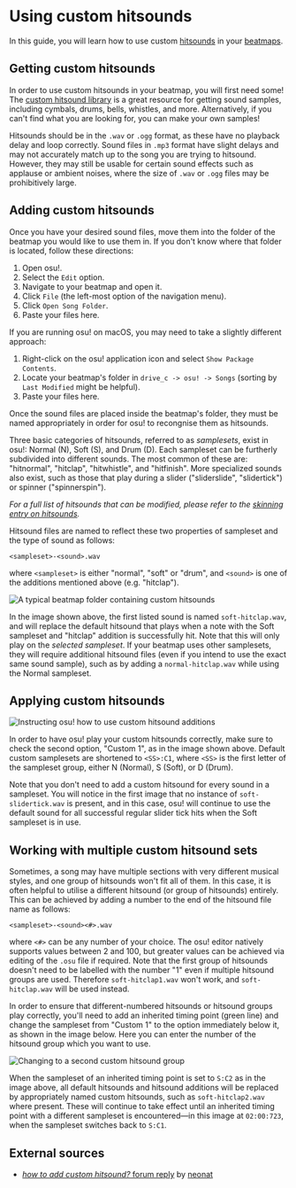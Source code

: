 # Using custom hitsounds

In this guide, you will learn how to use custom [hitsounds](/wiki/Beatmapping/Hitsound) in your [beatmaps](/wiki/Beatmap).

## Getting custom hitsounds

In order to use custom hitsounds in your beatmap, you will first need some! The [custom hitsound library](/wiki/Guides/Custom_Hitsound_Library) is a great resource for getting sound samples, including cymbals, drums, bells, whistles, and more. Alternatively, if you can't find what you are looking for, you can make your own samples!

Hitsounds should be in the `.wav` or `.ogg` format, as these have no playback delay and loop correctly. Sound files in `.mp3` format have slight delays and may not accurately match up to the song you are trying to hitsound. However, they may still be usable for certain sound effects such as applause or ambient noises, where the size of `.wav` or `.ogg` files may be prohibitively large.

## Adding custom hitsounds

Once you have your desired sound files, move them into the folder of the beatmap you would like to use them in. If you don't know where that folder is located, follow these directions:

1. Open osu!.
2. Select the `Edit` option.
3. Navigate to your beatmap and open it.
4. Click `File` (the left-most option of the navigation menu).
5. Click `Open Song Folder`.
6. Paste your files here.

If you are running osu! on macOS, you may need to take a slightly different approach:

1. Right-click on the osu! application icon and select `Show Package Contents`.
2. Locate your beatmap's folder in `drive_c -> osu! -> Songs` (sorting by `Last Modified` might be helpful).
3. Paste your files here.

Once the sound files are placed inside the beatmap's folder, they must be named appropriately in order for osu! to recongnise them as hitsounds.

Three basic categories of hitsounds, referred to as *samplesets*, exist in osu!: Normal (N), Soft (S), and Drum (D). Each sampleset can be furtherly subdivided into different sounds. The most common of these are: "hitnormal", "hitclap", "hitwhistle", and "hitfinish". More specialized sounds also exist, such as those that play during a slider ("sliderslide", "slidertick") or spinner ("spinnerspin").

*For a full list of hitsounds that can be modified, please refer to the [skinning entry on hitsounds](/wiki/Skinning/Sounds#hitsounds).*

Hitsound files are named to reflect these two properties of sampleset and the type of sound as follows:

`<sampleset>-<sound>.wav`

where `<sampleset>` is either "normal", "soft" or "drum", and `<sound>` is one of the additions mentioned above (e.g. "hitclap").

![](img/beatmap-folder-resources.png "A typical beatmap folder containing custom hitsounds")

In the image shown above, the first listed sound is named `soft-hitclap.wav`, and will replace the default hitsound that plays when a note with the Soft sampleset and "hitclap" addition is successfully hit. Note that this will only play on the *selected sampleset*. If your beatmap uses other samplesets, they will require additional hitsound files (even if you intend to use the exact same sound sample), such as by adding a `normal-hitclap.wav` while using the Normal sampleset.

## Applying custom hitsounds

![](img/adding-custom-hitsounds.png "Instructing osu! how to use custom hitsound additions")

In order to have osu! play your custom hitsounds correctly, make sure to check the second option, "Custom 1", as in the image shown above. Default custom samplesets are shortened to `<SS>:C1`, where `<SS>` is the first letter of the sampleset group, either N (Normal), S (Soft), or D (Drum).

Note that you don't need to add a custom hitsound for every sound in a sampleset. You will notice in the first image that no instance of `soft-slidertick.wav` is present, and in this case, osu! will continue to use the default sound for all successful regular slider tick hits when the Soft sampleset is in use.

## Working with multiple custom hitsound sets

Sometimes, a song may have multiple sections with very different musical styles, and one group of hitsounds won't fit all of them. In this case, it is often helpful to utilise a different hitsound (or group of hitsounds) entirely. This can be achieved by adding a number to the end of the hitsound file name as follows:

`<sampleset>-<sound><#>.wav`

where `<#>` can be any number of your choice. The osu! editor natively supports values between 2 and 100, but greater values can be achieved via editing of the `.osu` file if required. Note that the first group of hitsounds doesn't need to be labelled with the number "1" even if multiple hitsound groups are used. Therefore `soft-hitclap1.wav` won't work, and `soft-hitclap.wav` will be used instead.

In order to ensure that different-numbered hitsounds or hitsound groups play correctly, you'll need to add an inherited timing point (green line) and change the sampleset from "Custom 1" to the option immediately below it, as shown in the image below. Here you can enter the number of the hitsound group which you want to use.

![](img/using-multiple-hitsound-sets.png "Changing to a second custom hitsound group")

When the sampleset of an inherited timing point is set to `S:C2` as in the image above, all default hitsounds and hitsound additions will be replaced by appropriately named custom hitsounds, such as `soft-hitclap2.wav` where present. These will continue to take effect until an inherited timing point with a different sampleset is encountered—in this image at `02:00:723`, when the sampleset switches back to `S:C1`.

## External sources

- [*how to add custom hitsound?* forum reply](https://osu.ppy.sh/community/forums/posts/3215699) by [neonat](https://osu.ppy.sh/users/1561995)
